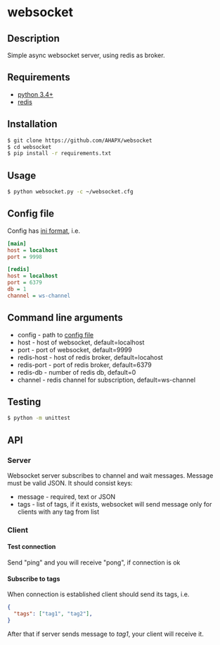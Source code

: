 # websocket

## Description
Simple async websocket server, using redis as broker.

## Requirements
- [python 3.4+](https://www.python.org/download/releases/3.4.0/)
- [redis](http://redis.io/download)

## Installation
```bash
$ git clone https://github.com/AHAPX/websocket
$ cd websocket
$ pip install -r requirements.txt
```

## Usage
```bash
$ python websocket.py -c ~/websocket.cfg
```

## Config file
Config has [ini format](https://en.wikipedia.org/wiki/INI_file), i.e.

```ini
[main]
host = localhost
port = 9998

[redis]
host = localhost
port = 6379
db = 1
channel = ws-channel
```

## Command line arguments
- config - path to [config file](#config-file)
- host - host of websocket, default=localhost
- port - port of websocket, default=9999
- redis-host - host of redis broker, default=locahost
- redis-port - port of redis broker, default=6379
- redis-db - number of redis db, default=0
- channel - redis channel for subscription, default=ws-channel

## Testing
```bash
$ python -m unittest
```

## API
### Server
Websocket server subscribes to channel and wait messages. Message must be valid JSON.
It should consist keys:
- message - required, text or JSON
- tags - list of tags, if it exists, websocket will send message only for clients with any tag from list

### Client
#### Test connection
Send "ping" and you will receive "pong", if connection is ok

#### Subscribe to tags
When connection is established client should send its tags, i.e.
```json
{
  "tags": ["tag1", "tag2"],
}
```
After that if server sends message to *tag1*, your client will receive it.
